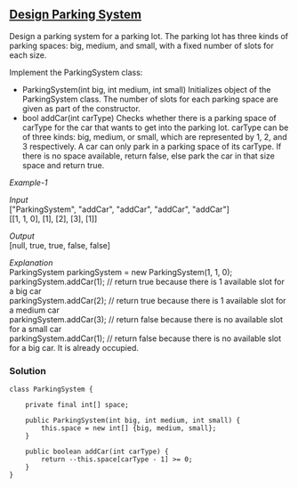 ## [Design Parking System](https://leetcode.com/problems/design-parking-system/)

Design a parking system for a parking lot. The parking lot has three kinds of parking spaces: big, medium, and small, with a fixed number of slots for each size.

Implement the ParkingSystem class:

- ParkingSystem(int big, int medium, int small) Initializes object of the ParkingSystem class. The number of slots for each parking space are given as part of the constructor.
- bool addCar(int carType) Checks whether there is a parking space of carType for the car that wants to get into the parking lot. carType can be of three kinds: big, medium, or small, which are represented by 1, 2, and 3 respectively. A car can only park in a parking space of its carType. If there is no space available, return false, else park the car in that size space and return true.

*Example-1* <br/>

*Input* <br/>
["ParkingSystem", "addCar", "addCar", "addCar", "addCar"] <br/>
[[1, 1, 0], [1], [2], [3], [1]] <br/>

*Output* <br/>
[null, true, true, false, false] <br/>

*Explanation* <br/>
ParkingSystem parkingSystem = new ParkingSystem(1, 1, 0); <br/>
parkingSystem.addCar(1); // return true because there is 1 available slot for a big car <br/>
parkingSystem.addCar(2); // return true because there is 1 available slot for a medium car <br/>
parkingSystem.addCar(3); // return false because there is no available slot for a small car <br/>
parkingSystem.addCar(1); // return false because there is no available slot for a big car. It is already occupied. <br/>

### Solution
```
class ParkingSystem {

    private final int[] space;
    
    public ParkingSystem(int big, int medium, int small) {
        this.space = new int[] {big, medium, small};
    }

    public boolean addCar(int carType) {
        return --this.space[carType - 1] >= 0;
    }
}
```